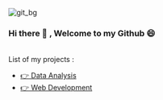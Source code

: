 <!-- <img src="https://i.gifer.com/QWc9.mp4" width=480 height=480></img> -->

![git_bg](https://github.com/Rashedul007/Rashedul007/assets/6073602/84455494-0849-48c2-a181-66650bf22dcd)


<!-- <div style="width:100%;height:0;padding-bottom:56%;position:relative;"><iframe src="https://giphy.com/embed/doXBzUFJRxpaUbuaqz" width="100%" height="100%" style="position:absolute" frameBorder="0" class="giphy-embed" allowFullScreen></iframe></div><p><a href="https://giphy.com/gifs/motion-graphics-animated-gif-mograph-doXBzUFJRxpaUbuaqz">via GIPHY</a></p> -->


### Hi there 👋 , Welcome to my Github 😄

<br>
List of my projects : 
<ul>
<li> <a href="https://github.com/Rashedul007/DataAnalysis">👉 Data Analysis</a> </li>
<li> <a href="https://github.com/Rashedul007/WebDevelopment">👉 Web Development</a> </li>
</ul> 






<!--
**Rashedul007/Rashedul007** is a ✨ _special_ ✨ repository because its `README.md` (this file) appears on your GitHub profile.

Here are some ideas to get you started:

- 🔭 I’m currently working on ...
- 🌱 I’m currently learning ...
- 👯 I’m looking to collaborate on ...
- 🤔 I’m looking for help with ...
- 💬 Ask me about ...
- 📫 How to reach me: ...
- 😄 Pronouns: ...
- ⚡ Fun fact: ...
-->

